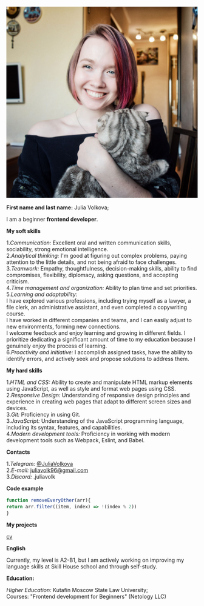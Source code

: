![Фото](./IMG_20230627_180827.jpg)

**First name and last name:** Julia Volkova;

I am a beginner **frontend developer**.

**My soft skills**  

1.*Communication:* Excellent oral and written communication skills, sociability, strong emotional intelligence.  
2.*Analytical thinking:* I'm good at figuring out complex problems, paying attention to the little details, and not being afraid to face challenges.  
3.*Teamwork:* Empathy, thoughtfulness, decision-making skills, ability to find compromises, flexibility, diplomacy, asking questions, and accepting criticism.  
4.*Time management and organization:* Ability to plan time and set priorities.  
5.*Learning and adaptability:*   
I have explored various professions, including trying myself as a lawyer, a file clerk, an administrative assistant, and even completed a copywriting course.   
I have worked in different companies and teams, and I can easily adjust to new environments, forming new connections.   
I welcome feedback and enjoy learning and growing in different fields. I prioritize dedicating a significant amount of time to my education because I genuinely enjoy the process of learning.  
6.*Proactivity and initiative:* I accomplish assigned tasks, have the ability to identify errors, and actively seek and propose solutions to address them.  

**My hard skills**

1.*HTML and CSS:* Ability to create and manipulate HTML markup elements using JavaScript, as well as style and format web pages using CSS.  
2.*Responsive Design:* Understanding of responsive design principles and experience in creating web pages that adapt to different screen sizes and devices.  
3.*Git:* Proficiency in using Git.  
3.*JavaScript:* Understanding of the JavaScript programming language, including its syntax, features, and capabilities.  
4.*Modern development tools:* Proficiency in working with modern development tools such as Webpack, Eslint, and Babel.  


**Contacts**

1.*Telegram:* [@JuliaVolkova ](https://t.me/JuliaVolkova)  
2.*E-mail:* juliavolk96@gmail.com    
3.*Discord:* .juliavolk  

**Code example**

```javascript
function removeEveryOther(arr){
return arr.filter((item, index) => !(index % 2))
}
```

**My projects**

[cv](https://github.com/juliavolk96/rsschool-cv/blob/gh-pages/cv.md)

**English**

Currently, my level is A2-B1, but I am actively working on improving my language skills at Skill House school and through self-study.  

**Education:**

*Higher Education:* Kutafin Moscow State Law University;  
Courses: "Frontend development for Beginners" (Netology LLC)  